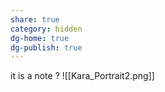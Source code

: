 ```yaml
---
share: true
category: hidden
dg-home: true
dg-publish: true
---
```


it is a note ?
![[Kara_Portrait2.png]]
